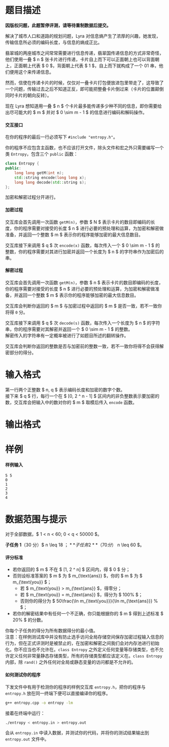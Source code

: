 
# 题目描述

**因版权问题，此题暂停评测，请等待重制数据后提交。**

解决了城市人口和道路的规划问题，Lyra 对信息熵产生了浓厚的兴趣，她发现，传输信息所必须的编码长度，与信息的熵成正比。

翡翠城的两座城市之间常常需要进行信息传递，翡翠国传递信息的方式非常奇怪，他们使用一叠 $ n $ 张卡片进行传递，卡片自上而下可以正面朝上也可以背面朝上，正面朝上代表 $ 0 $，背面朝上代表 $ 1 $，自上而下就构成了一个 01 串，他们便用这个来传递信息。

然而，信使在传递卡片的时候，仅仅对一叠卡片打包便放进包里带走了，这导致了一个问题，传输过去之后不知道正反，即可能把整叠卡片倒过来（卡片的位置颠倒同时卡片的朝向反转）。

现在 Lyra 想知道用一叠 $ n $ 个卡片最多能传递多少种不同的信息，即你需要给出尽可能大的 $ m $ 并对 $ 0 \sim m - 1 $ 的信息进行编码和解码操作。

#### 交互接口
在你的程序的最后一行必须写下 `#include "entropy.h"`。

你的程序不应包含主函数，也不应该打开文件，除头文件和宏之外只需要编写一个类 `Entropy`，包含三个 `public` 函数：

```cpp
class Entropy {
public:
    long long getM(int n); 
    std::string encode(long long x);
    long long decode(std::string s);
};
```

加密和解密过程分开进行。

#### 加密过程
交互库会首先调用一次函数 `getM(n)`，参数 $ N $ 表示卡片的数目即编码的长度，你的程序需要对接受的长度 $ n $ 进行必要的预处理和运算，为加密和解密做准备，并返回一个整数 $ m $ 表示你的程序能够加密的最大信息数目。

交互库接下来调用 $ q $ 次 `encode(x)` 函数，每次传入一个 $ 0 \sim m - 1 $ 的整数，你的程序需要对其进行加密并返回一个长度为 $ n $ 的字符串作为加密后的串。

#### 解密过程
交互库会首先调用一次函数 `getM(n)`，参数 $ n $ 表示卡片的数目即编码的长度，你的程序需要对接受的长度 $ n $ 进行必要的预处理和运算，为加密和解密做准备，并返回一个整数 $ m $ 表示你的程序能够加密的最大信息数目。

交互库会判断你返回的 $ m $ 与加密过程中返回的 $ m $ 是否一致，若不一致你将得 `0` 分。

交互库接下来调用 $ q $ 次 `decode(s)` 函数，每次传入一个长度为 $ n $ 的字符串，你的程序需要对其解密并返回一个 $ 0 \sim m - 1 $ 的整数。  
解密传入的字符串有一定概率被进行了如题目所述的翻转操作。

交互库会判断你返回的整数是否与加密前的整数一致，若不一致你将得不会获得解密部分的得分。

# 输入格式

第一行两个正整数 $ n, q $ 表示编码长度和加密的数字个数。  
接下来 $ q $ 行，每行一个在 $ [0, 2 ^ n - 1] $ 区间内的非负整数表示要加密的数，交互库会把输入中的数对你的 $ m $ 取模后传入 `encode` 函数。

# 输出格式



# 样例

#### 样例输入
```plain
5 5
0
1
2
3
4
```

# 数据范围与提示

对于全部数据，$ 1 < n < 60; 0 < q < 50000 $。

**子任务 1**（30 分）$ n \leq 18 $；  
**子任务 2**（70 分）$ n \leq 60 $。

#### 评分标准
* 若你返回的 $ m $ 不在 $ [1, 2 ^ n] $ 区间内，得 $ 0 $ 分；
* 否则设标准答案的 $ m $ 为 $ m_{\text{ans}} $，你的 $ m $ 为 $ m_{\text{you}} $；
  * 若 $ m_{\text{you}} > m_{\text{ans}} $，得零分；
  * 若 $ m_{\text{you}} = m_{\text{ans}} $，得分为 $ 100\% $；
  * 否则你的得分为 $ 50\frac{\ln m_{\text{you}}}{\ln m_{\text{ans}}} \% $；
* 若你的解密结果中有任何一个不正确，你只能根据你的 $ m $ 得到上述标准 $ 20\% $ 的分数。

你每个子任务的得分为所有数据得分的最小值。  
注意：在样例测试库中并没有防止选手访问全局存储空间保存加密过程输入信息的行为，但在正式评测时是被禁止的，在加密和解密之间我们会对内存池进行初始化。你不应当也不允许在。`class Entropy` 之外定义任何变量等存储类型，也不允许定义任何非常量静态存储类型，所有的存储类型都应该定义在。`class Entropy` 内部，除 `rand()` 之外任何对全局或静态变量的访问都是不允许的。

#### 如何测试你的程序
下发文件中有用于检测你的程序的样例交互库 `entropy.h`，把你的程序与 `entropy.h` 放在同一终端下便可以直接编译你的程序。

```bash
g++ entropy.cpp -o entropy -lm
```

接着在终端中运行：

```bash
./entropy < entropy.in > entropy.out
```
会从 `entropy.in` 中读入数据，并测试你的代码，并将你的测试结果输出到 `entropy.out` 文件中。

